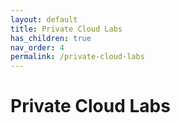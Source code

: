 ```yaml
---
layout: default
title: Private Cloud Labs
has_children: true
nav_order: 4
permalink: /private-cloud-labs
---
```


# Private Cloud Labs